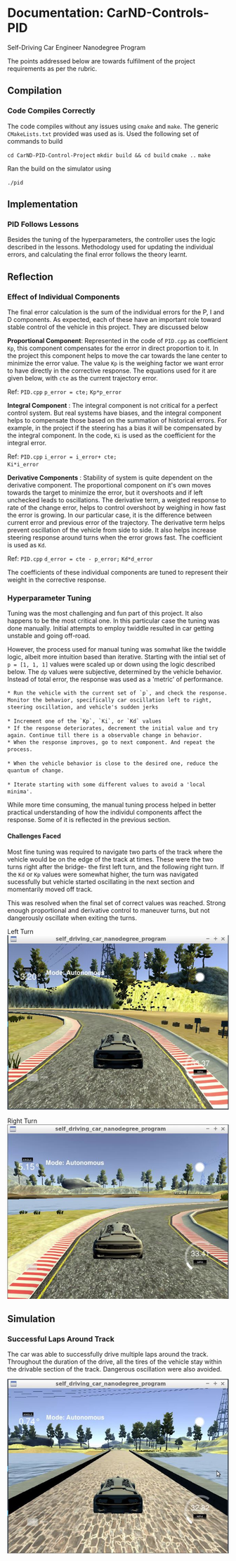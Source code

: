 # Documentation: CarND-Controls-PID
Self-Driving Car Engineer Nanodegree Program


The points addressed below are towards fulfilment of the project requirements as per the rubric.

[//]: # (Image References)

[image1]: ./writeup_images/bridge.jpg "Bridge"
[image2]: ./writeup_images/left_turn.jpg "Left Turn"
[image3]: ./writeup_images/right_turn_entry.jpg "Right Turn"



## Compilation
### Code Compiles Correctly

The code compiles without any issues using `cmake` and `make`. The generic `CMakeLists.txt` provided was used as is. 
Used the following set of commands to build

`cd CarND-PID-Control-Project`
`mkdir build && cd build`
`cmake ..`
`make`

Ran the build on the simulator using 

`./pid`




## Implementation

### PID Follows Lessons

Besides the tuning of the hyperparameters, the controller uses the logic described in the lessons. Methodology used for updating the individual errors, and calculating the final error follows the theory learnt.




## Reflection

### Effect of Individual Components
The final error calculation is the sum of the individual errors for the P, I and D components. As expected, each of these have an important role toward stable control of the vehicle in this project. They are discussed below

__Proportional Component__: Represented in the code of `PID.cpp` as coefficient `Kp`, this component compensates for the error in direct proportion to it. In the project this component helps to move the car towards the lane center to minimize the error value. The value `Kp` is the weighing factor we want error to have directly in the corrective response. The equations used for it are given below, with `cte` as the current trajectory error.

Ref: `PID.cpp`
`p_error = cte;`
`Kp*p_error`


__Integral Component__ : The integral component is not critical for a perfect control system. But real systems have biases, and the integral component helps to compensate those based on the summation of historical errors. For example, in the project if the steering has a bias it will be compensated by the integral component. In the code, `Ki` is used as the coefficient for the integral error.

Ref: `PID.cpp`
`i_error = i_error+ cte;`  
`Ki*i_error`


__Derivative Components__ : Stability of system is quite dependent on the derivative component. The proportional component on it's own moves towards the target to minimize the error, but it overshoots and if left unchecked leads to oscillations. The derivative term, a weigted response to rate of the change error, helps to control overshoot by weighing in how fast the error is growing. In our particular case, it is the difference between current error and previous error of the trajectory. The derivative term helps prevent oscillation of the vehicle from side to side. It also helps increase steering response around turns when the error grows fast. The coefficient is used as `Kd`.

Ref: `PID.cpp`
`d_error = cte - p_error;`
`Kd*d_error`


The coefficients of these individual components are tuned to represent their weight in the corrective response.





### Hyperparameter Tuning

Tuning was the most challenging and fun part of this project. It also happens to be the most critical one.
In this particular case the tuning was done manually. Initial attempts to employ twiddle resulted in car getting unstable and going off-road.

However, the process used for manual tuning was somwhat like the twiddle logic, albeit more intuition based than iterative. 
Starting with the intial set of `p = [1, 1, 1]` values were scaled up or down using the logic described below. The `dp` values were subjective, determined by the vehicle behavior. Instead of total error, the response was used as a 'metric' of performance.

    * Run the vehicle with the current set of `p`, and check the response. Monitor the behavior, specifically car oscillation left to right, steering oscillation, and vehicle's sudden jerks

    * Increment one of the `Kp`, `Ki`, or `Kd` values
    * If the response deteriorates, decrement the initial value and try again. Continue till there is a observable change in behavior.
    * When the response improves, go to next component. And repeat the process.

    * When the vehicle behavior is close to the desired one, reduce the quantum of change.

    * Iterate starting with some different values to avoid a 'local minima'.


While more time consuming, the manual tuning process helped in better practical understanding of how the individul components affect the response. Some of it is reflected in the previous section.


#### Challenges Faced
Most fine tuning was required to navigate two parts of the track where the vehicle would be on the edge of the track at times. These were the two turns right after the bridge- the first left turn, and the following right turn. 
If the `Kd` or `Kp` values were somewhat higher, the turn was navigated sucessfully but vehicle started oscillating in the next section and  momentarily moved off track.


This was resolved when the final set of correct values was reached. Strong enough proportional and derivative control to maneuver turns, but not dangerously oscillate when exiting the turns.

Left Turn
![alt text][image2]



Right Turn
![alt text][image3]




## Simulation

### Successful Laps Around Track

The car was able to successfully drive multiple laps around the track. Throughout the duration of the drive, all the tires of the vehicle stay within the drivable section of the track. Dangerous oscillation were also avoided.


![alt text][image1]


